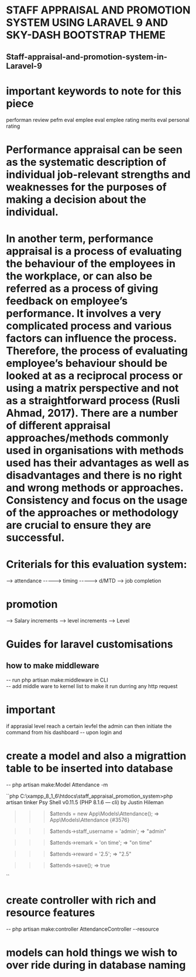 # STAFF APPRAISAL AND PROMOTION SYSTEM USING LARAVEL 9 AND SKY-DASH BOOTSTRAP THEME
## Staff-appraisal-and-promotion-system-in-Laravel-9

# important keywords to note for this piece
performan review
pefm eval
emplee eval
emplee rating
merits eval
personal rating

# Performance appraisal can be seen as the systematic description of individual job-relevant strengths and weaknesses for the purposes of making a decision about the individual. 

# In another term, performance appraisal is a process of evaluating the behaviour of the employees in the workplace, or can also be referred as a process of giving feedback on employee’s performance. It involves a very complicated process and various factors can influence the process. Therefore, the process of evaluating employee’s behaviour should be looked at as a reciprocal process or using a matrix perspective and not as a straightforward process (Rusli Ahmad, 2017). There are a number of different appraisal approaches/methods commonly used in organisations with methods used has their advantages as well as disadvantages and there is no right and wrong methods or approaches. Consistency and focus on the usage of the approaches or methodology are crucial to ensure they are successful.

# Criterials for this evaluation system:
--> attendance
-----> timing
-----> d/MTD
--> job completion

# promotion
--> Salary increments
--> level increments
--> Level


# Guides for laravel customisations

## how to make middleware
-- run php artisan make:middleware in CLI\
-- add middle ware to kernel list to make it run durring any http request

# important
if apprasial level reach a certain levfel the admin can then initiate the command from his dashboard
-- upon login and 

# create a model and also a migrattion table to be inserted into database
-- php artisan make:Model Attendance -m

``php
C:\xampp_8_1_6\htdocs\staff_appraisal_promotion_system>php artisan tinker
Psy Shell v0.11.5 (PHP 8.1.6 — cli) by Justin Hileman
>>> $attends = new App\Models\Attendance();
=> App\Models\Attendance {#3576}

>>> $attends->staff_username = 'admin';
=> "admin"

>>> $attends->remark = 'on time';
=> "on time"

>>> $attends->reward = '2.5';
=> "2.5"

>>> $attends->save();
=> true

>>>                                                                                                                     
``

# 
# create controller with rich and resource features
-- php artisan make:controller AttendanceController --resource
  
  # models can hold things we wish to over ride during in database naming
